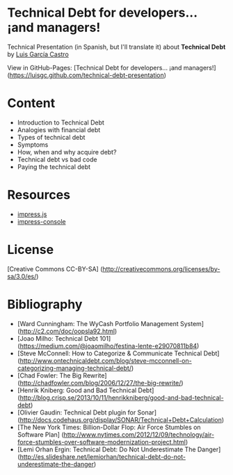 Technical Debt for developers... ¡and managers!
====

Technical Presentation (in Spanish, but I'll translate it) about **Technical Debt** by [Luis García Castro](https://github.com/LuisGC)

View in GitHub-Pages: [Technical Debt for developers... ¡and managers!] (https://luisgc.github.com/technical-debt-presentation)

# Content

+ Introduction to Technical Debt
 + Analogies with financial debt
 + Types of technical debt
 + Symptoms
+ How, when and why acquire debt?
+ Technical debt vs bad code
+ Paying the technical debt

# Resources

* [impress.js](https://github.com/bartaz/impress.js)
* [impress-console](https://github.com/regebro/impress-console)

# License

[Creative Commons CC-BY-SA] (http://creativecommons.org/licenses/by-sa/3.0/es/)

# Bibliography

* [Ward Cunningham: The WyCash Portfolio Management System] (http://c2.com/doc/oopsla92.html)
* [Joao Milho: Technical Debt 101] (https://medium.com/@joaomilho/festina-lente-e29070811b84)
* [Steve McConnell: How to Categorize & Communicate Technical Debt] (http://www.ontechnicaldebt.com/blog/steve-mcconnell-on-categorizing-managing-technical-debt/)
* [Chad Fowler: The Big Rewrite] (http://chadfowler.com/blog/2006/12/27/the-big-rewrite/)
* [Henrik Kniberg: Good and Bad Technical Debt] (http://blog.crisp.se/2013/10/11/henrikkniberg/good-and-bad-technical-debt)
* [Olivier Gaudin: Technical Debt plugin for Sonar] (http://docs.codehaus.org/display/SONAR/Technical+Debt+Calculation)
* [The New York Times: Billion-Dollar Flop: Air Force Stumbles on Software Plan] (http://www.nytimes.com/2012/12/09/technology/air-force-stumbles-over-software-modernization-project.html)
* [Lemi Orhan Ergin: Technical Debt: Do Not Underestimate The Danger] (http://es.slideshare.net/lemiorhan/technical-debt-do-not-underestimate-the-danger)
